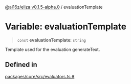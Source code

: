 [@ai16z/eliza v0.1.5-alpha.0](../index.md) / evaluationTemplate

# Variable: evaluationTemplate

> `const` **evaluationTemplate**: `string`

Template used for the evaluation generateText.

## Defined in

[packages/core/src/evaluators.ts:8](https://github.com/mad-finance/eliza/blob/main/packages/core/src/evaluators.ts#L8)
